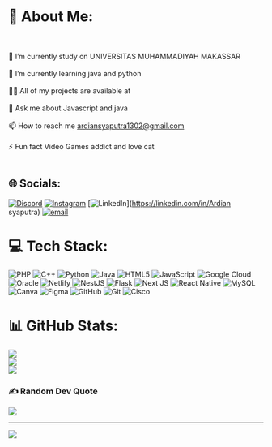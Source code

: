 # 💫 About Me:
<br><br>🔭 I’m currently study on UNIVERSITAS MUHAMMADIYAH MAKASSAR<br><br>🌱 I’m currently learning java and python<br><br>👨‍💻 All of my projects are available at <br><br>💬 Ask me about Javascript and java<br><br>📫 How to reach me ardiansyaputra1302@gmail.com<br><br>⚡ Fun fact Video Games addict and love cat<br><br>


## 🌐 Socials:
[![Discord](https://img.shields.io/badge/Discord-%237289DA.svg?logo=discord&logoColor=white)](https://discord.gg/ardiansyaputra_14032) [![Instagram](https://img.shields.io/badge/Instagram-%23E4405F.svg?logo=Instagram&logoColor=white)](https://instagram.com/ardian_syaputra1) [![LinkedIn](https://img.shields.io/badge/LinkedIn-%230077B5.svg?logo=linkedin&logoColor=white)](https://linkedin.com/in/Ardian syaputra) [![email](https://img.shields.io/badge/Email-D14836?logo=gmail&logoColor=white)](mailto:ardiansyaputra1302@gmail.com) 

# 💻 Tech Stack:
![PHP](https://img.shields.io/badge/php-%23777BB4.svg?style=plastic&logo=php&logoColor=white) ![C++](https://img.shields.io/badge/c++-%2300599C.svg?style=plastic&logo=c%2B%2B&logoColor=white) ![Python](https://img.shields.io/badge/python-3670A0?style=plastic&logo=python&logoColor=ffdd54) ![Java](https://img.shields.io/badge/java-%23ED8B00.svg?style=plastic&logo=openjdk&logoColor=white) ![HTML5](https://img.shields.io/badge/html5-%23E34F26.svg?style=plastic&logo=html5&logoColor=white) ![JavaScript](https://img.shields.io/badge/javascript-%23323330.svg?style=plastic&logo=javascript&logoColor=%23F7DF1E) ![Google Cloud](https://img.shields.io/badge/GoogleCloud-%234285F4.svg?style=plastic&logo=google-cloud&logoColor=white) ![Oracle](https://img.shields.io/badge/Oracle-F80000?style=plastic&logo=oracle&logoColor=white) ![Netlify](https://img.shields.io/badge/netlify-%23000000.svg?style=plastic&logo=netlify&logoColor=#00C7B7) ![NestJS](https://img.shields.io/badge/nestjs-%23E0234E.svg?style=plastic&logo=nestjs&logoColor=white) ![Flask](https://img.shields.io/badge/flask-%23000.svg?style=plastic&logo=flask&logoColor=white) ![Next JS](https://img.shields.io/badge/Next-black?style=plastic&logo=next.js&logoColor=white) ![React Native](https://img.shields.io/badge/react_native-%2320232a.svg?style=plastic&logo=react&logoColor=%2361DAFB) ![MySQL](https://img.shields.io/badge/mysql-4479A1.svg?style=plastic&logo=mysql&logoColor=white) ![Canva](https://img.shields.io/badge/Canva-%2300C4CC.svg?style=plastic&logo=Canva&logoColor=white) ![Figma](https://img.shields.io/badge/figma-%23F24E1E.svg?style=plastic&logo=figma&logoColor=white) ![GitHub](https://img.shields.io/badge/github-%23121011.svg?style=plastic&logo=github&logoColor=white) ![Git](https://img.shields.io/badge/git-%23F05033.svg?style=plastic&logo=git&logoColor=white) ![Cisco](https://img.shields.io/badge/cisco-%23049fd9.svg?style=plastic&logo=cisco&logoColor=black)
# 📊 GitHub Stats:
![](https://github-readme-stats.vercel.app/api?username=Ardian1302&theme=github_dark&hide_border=false&include_all_commits=true&count_private=true)<br/>
![](https://github-readme-streak-stats.herokuapp.com/?user=Ardian1302&theme=github_dark&hide_border=false)<br/>
![](https://github-readme-stats.vercel.app/api/top-langs/?username=Ardian1302&theme=github_dark&hide_border=false&include_all_commits=true&count_private=true&layout=compact)

### ✍️ Random Dev Quote
![](https://quotes-github-readme.vercel.app/api?type=horizontal&theme=dark)

---
[![](https://visitcount.itsvg.in/api?id=Ardian1302&icon=0&color=0)](https://visitcount.itsvg.in)

<!-- Proudly created with GPRM ( https://gprm.itsvg.in ) -->
